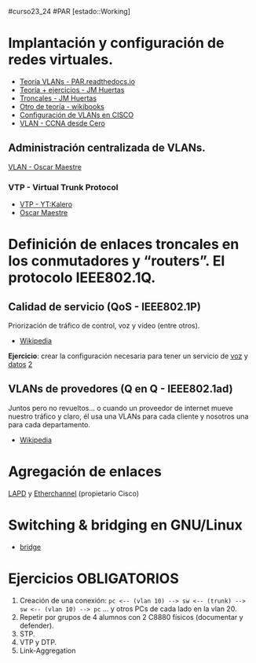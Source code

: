 #curso23_24 #PAR [estado::Working]



# Implantación y configuración de redes virtuales.

+ [Teoría VLANs - PAR.readthedocs.io](https://planificacionadministracionredes.readthedocs.io/es/latest/Tema09/Teoria.html)
+ [Teoría + ejercicios - JM Huertas](https://juanmhalegre.wordpress.com/2012/01/08/ccnp-switch-642-813-official-certification-guide-part-ii-chapter-4-1-virtual-vlans/)
+ [Troncales - JM Huertas](https://juanmhalegre.wordpress.com/2012/01/12/ccnp-switch-642-813-official-certification-guide-part-ii-chapter-4-2-vlan-trunks/)
+ [Otro de teoría - wikibooks](https://es.wikibooks.org/wiki/Planificaci%C3%B3n_y_Administraci%C3%B3n_de_Redes/Tema_9/Texto_completo)
+ [Configuración de VLANs en CISCO](https://oscarmaestre.github.io/apuntes_redes/t5_vlans/apuntes_t5.html)
+ [VLAN - CCNA desde Cero](https://ccnadesdecero.com/curso/vlan/)  



## Administración centralizada de VLANs.
[VLAN - Oscar Maestre](https://oscarmaestre.github.io/apuntes_redes/t5_vlans/apuntes_t5.html#implantacion-y-configuracion-de-redes-virtuales)


### VTP - Virtual Trunk Protocol
+ [VTP - YT:Kalero](https://www.youtube.com/watch?v=DvhtEHUF9Wc)
+ [Oscar Maestre](https://oscarmaestre.github.io/apuntes_redes/t5_vlans/apuntes_t5.html#protocolos-para-la-administracion-centralizada-de-redes-virtuales-el-protocolo-vtp)


# Definición de enlaces troncales en los conmutadores y “routers”. El protocolo IEEE802.1Q.

## Calidad de servicio (QoS - IEEE802.1P)

Priorización de tráfico de control, voz y vídeo (entre otros).

+ [Wikipedia](https://es.wikipedia.org/wiki/IEEE_802.1p)

**Ejercicio**: crear la configuración necesaria para tener un servicio de [voz](https://www.packettracernetwork.com/tutorials/voipconfiguration.html) y [datos](https://community.cisco.com/t5/networking-knowledge-base/sample-configuration-for-voice-and-data-deployment-on-a-switch/ta-p/3123513) [2](https://www.cisco.com/c/es_mx/support/docs/ip/dynamic-address-allocation-resolution/19580-dhcp-multintwk.pdf)

## VLANs de provedores (Q en Q - IEEE802.1ad)

Juntos pero no revueltos... o cuando un proveedor de internet mueve nuestro tráfico y claro, él usa una VLANs para cada cliente y nosotros una para cada departamento.

+ [Wikipedia](https://en.wikipedia.org/wiki/IEEE_802.1ad)


# Agregación de enlaces
[LAPD](https://ipwithease.com/understanding-link-aggregation-with-lacp/) y [Etherchannel](https://oscarmaestre.github.io/apuntes_redes/t5_vlans/apuntes_t5.html#etherchannel) (propietario Cisco) 

# Switching & bridging en GNU/Linux
+ [bridge](https://www.ithands-on.com/2020/12/networking-101-linux-tap-interface-and.html)


# Ejercicios OBLIGATORIOS
1. Creación de una conexión:
   `pc <-- (vlan 10) --> sw <-- (trunk) --> sw <-- (vlan 10) --> pc` ... y otros PCs de cada lado en la vlan 20.
2. Repetir por grupos de 4 alumnos con 2 C8880 físicos (documentar y defender).
3. STP.
4. VTP y DTP.
5. Link-Aggregation